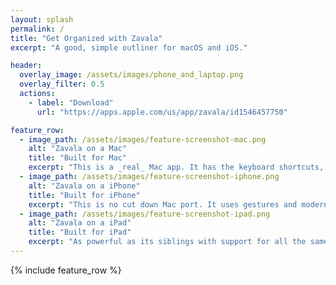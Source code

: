 ```yaml
---
layout: splash
permalink: /
title: "Get Organized with Zavala"
excerpt: "A good, simple outliner for macOS and iOS."

header:
  overlay_image: /assets/images/phone_and_laptop.png
  overlay_filter: 0.5
  actions:
    - label: "Download"
      url: "https://apps.apple.com/us/app/zavala/id1546457750"

feature_row:
  - image_path: /assets/images/feature-screenshot-mac.png
    alt: "Zavala on a Mac"
    title: "Built for Mac"
    excerpt: "This is a _real_ Mac app. It has the keyboard shortcuts, menus, customizable toolbars, and more that you expect from a Mac app."
  - image_path: /assets/images/feature-screenshot-iphone.png
    alt: "Zavala on a iPhone"
    title: "Built for iPhone"
    excerpt: "This is no cut down Mac port. It uses gestures and modern context menus to expose all the advance functionality it shares with the other versions."
  - image_path: /assets/images/feature-screenshot-ipad.png
    alt: "Zavala on a iPad"
    title: "Built for iPad"
    excerpt: "As powerful as its siblings with support for all the same keyboard shortcuts. Naturally, it supports multiple windows and side-by-side windows."
---
```


{% include feature_row %}

